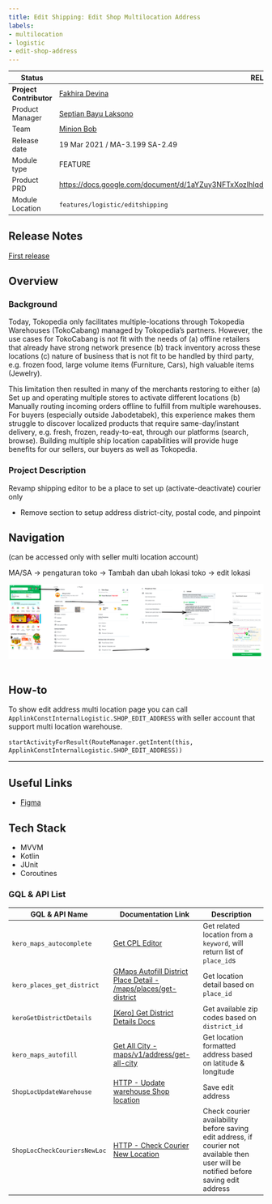 ```yaml
---
title: Edit Shipping: Edit Shop Multilocation Address
labels:
- multilocation
- logistic
- edit-shop-address
---
```



| **Status** | <!--start status:GREEN-->RELEASED<!--end status--> |
| --- | --- |
| **Project Contributor** | [Fakhira Devina](https://tokopedia.atlassian.net/wiki/people/61077e53b704b40068e80a8e?ref=confluence) |
| Product Manager | [Septian Bayu Laksono](https://tokopedia.atlassian.net/wiki/people/5df8541fa0602c0cabdce844?ref=confluence) |
| Team | [Minion Bob](https://tokopedia.atlassian.net/people/team/2373d8a6-1afc-4f2a-aa7a-63855c273051) |
| Release date | 19 Mar 2021 / <!--start status:GREY-->MA-3.199<!--end status--> <!--start status:GREY-->SA-2.49<!--end status--> |
| Module type | <!--start status:YELLOW-->FEATURE<!--end status--> |
| Product PRD | <https://docs.google.com/document/d/1aYZuy3NFTxXozIhIqdlMSljTknYrKmaHL9G3ozgt4L8/edit#heading=h.2msbh42vwwqv>  |
| Module Location | `features/logistic/editshipping` |

<!--toc-->

## Release Notes

<!--start expand:19 March 2021 (MA-3.199/SA-2.49)-->
[First release](https://tokopedia.atlassian.net/browse/AN-22308)
<!--end expand-->

## Overview

### Background

Today, Tokopedia only facilitates multiple-locations through Tokopedia Warehouses (TokoCabang) managed by Tokopedia’s partners. However, the use cases for TokoCabang is not fit with the needs of (a) offline retailers that already have strong network presence (b) track inventory across these locations (c) nature of business that is not fit to be handled by third party, e.g. frozen food, large volume items (Furniture, Cars), high valuable items (Jewelry). 

This limitation then resulted in many of the merchants restoring to either (a) Set up and operating multiple stores to activate different locations (b) Manually routing incoming orders offline to fulfill from multiple warehouses. For buyers (especially outside Jabodetabek), this experience makes them struggle to discover localized products that require same-day/instant delivery, e.g. fresh, frozen, ready-to-eat, through our platforms (search, browse). Building multiple ship location capabilities will provide huge benefits for our sellers, our buyers as well as Tokopedia.

### Project Description

Revamp shipping editor to be a place to set up (activate-deactivate) courier only

- Remove section to setup address district-city, postal code, and pinpoint

## Navigation

(can be accessed only with seller multi location account) 

MA/SA -> pengaturan toko -> Tambah dan ubah lokasi toko -> edit lokasi

![](../res/editshopmultilocation/navigation.png) 

## How-to

To show edit address multi location page you can call `ApplinkConstInternalLogistic.SHOP_EDIT_ADDRESS` with seller account that support multi location warehouse.



```
startActivityForResult(RouteManager.getIntent(this, ApplinkConstInternalLogistic.SHOP_EDIT_ADDRESS))
```



---

## Useful Links

- [Figma](https://www.figma.com/file/dBAnwVyjDUOO4llvBnzXaS/%5BUI-%2F-UX---D---Custom-Product-Logistic-%2F-Shipping-Editor-%5D-Multi-Location?node-id=956%3A46647)

## Tech Stack

- MVVM
- Kotlin
- JUnit
- Coroutines

### GQL & API List



| **GQL & API Name** | **Documentation Link** | **Description** |
| --- | --- | --- |
| `kero_maps_autocomplete` | [Get CPL Editor](https://tokopedia.atlassian.net/wiki/spaces/LG/pages/2061927259/Get+CPL+Editor)  | Get related location from a `keyword`, will return list of `place_id`s |
| `kero_places_get_district` | [GMaps Autofill District Place Detail - /maps/places/get-district](https://tokopedia.atlassian.net/wiki/spaces/LG/pages/694750060)  | Get location detail based on `place_id`  |
| `keroGetDistrictDetails` | [[Kero] Get District Details Docs](https://tokopedia.atlassian.net/wiki/spaces/LG/pages/588841721)  | Get available zip codes based on `district_id` |
| `kero_maps_autofill` | [Get All City - maps/v1/address/get-all-city](https://tokopedia.atlassian.net/wiki/spaces/LG/pages/626229824)  | Get location formatted address based on latitude & longitude |
| `ShopLocUpdateWarehouse` | [HTTP - Update warehouse Shop location](https://tokopedia.atlassian.net/wiki/spaces/LG/pages/963454179/HTTP+-+Update+warehouse+Shop+location)  | Save edit address |
| `ShopLocCheckCouriersNewLoc` | [HTTP - Check Courier New Location](https://tokopedia.atlassian.net/wiki/spaces/LG/pages/987894946/HTTP+-+Check+Courier+New+Location)  | Check courier availability before saving edit address, if courier not available then user will be notified before saving edit address |